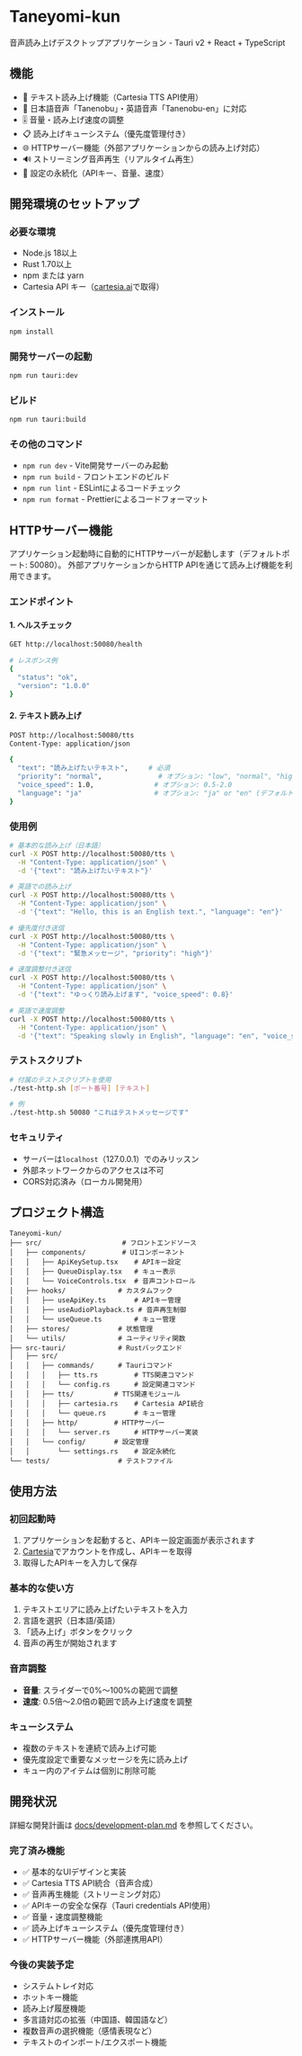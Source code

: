 # Taneyomi-kun

音声読み上げデスクトップアプリケーション - Tauri v2 + React + TypeScript

## 機能

- 📝 テキスト読み上げ機能（Cartesia TTS API使用）
- 🎯 日本語音声「Tanenobu」・英語音声「Tanenobu-en」に対応
- 🎚️ 音量・読み上げ速度の調整
- 📋 読み上げキューシステム（優先度管理付き）
- 🌐 HTTPサーバー機能（外部アプリケーションからの読み上げ対応）
- 🔊 ストリーミング音声再生（リアルタイム再生）
- 💾 設定の永続化（APIキー、音量、速度）

## 開発環境のセットアップ

### 必要な環境
- Node.js 18以上
- Rust 1.70以上
- npm または yarn
- Cartesia API キー（[cartesia.ai](https://cartesia.ai)で取得）

### インストール
```bash
npm install
```

### 開発サーバーの起動
```bash
npm run tauri:dev
```

### ビルド
```bash
npm run tauri:build
```

### その他のコマンド
- `npm run dev` - Vite開発サーバーのみ起動
- `npm run build` - フロントエンドのビルド
- `npm run lint` - ESLintによるコードチェック
- `npm run format` - Prettierによるコードフォーマット

## HTTPサーバー機能

アプリケーション起動時に自動的にHTTPサーバーが起動します（デフォルトポート: 50080）。
外部アプリケーションからHTTP APIを通じて読み上げ機能を利用できます。

### エンドポイント

#### 1. ヘルスチェック
```bash
GET http://localhost:50080/health

# レスポンス例
{
  "status": "ok",
  "version": "1.0.0"
}
```

#### 2. テキスト読み上げ
```bash
POST http://localhost:50080/tts
Content-Type: application/json

{
  "text": "読み上げたいテキスト",     # 必須
  "priority": "normal",              # オプション: "low", "normal", "high"
  "voice_speed": 1.0,               # オプション: 0.5-2.0
  "language": "ja"                  # オプション: "ja" or "en" (デフォルト "ja")
}
```

### 使用例

```bash
# 基本的な読み上げ（日本語）
curl -X POST http://localhost:50080/tts \
  -H "Content-Type: application/json" \
  -d '{"text": "読み上げたいテキスト"}'

# 英語での読み上げ
curl -X POST http://localhost:50080/tts \
  -H "Content-Type: application/json" \
  -d '{"text": "Hello, this is an English text.", "language": "en"}'

# 優先度付き送信
curl -X POST http://localhost:50080/tts \
  -H "Content-Type: application/json" \
  -d '{"text": "緊急メッセージ", "priority": "high"}'

# 速度調整付き送信
curl -X POST http://localhost:50080/tts \
  -H "Content-Type: application/json" \
  -d '{"text": "ゆっくり読み上げます", "voice_speed": 0.8}'

# 英語で速度調整
curl -X POST http://localhost:50080/tts \
  -H "Content-Type: application/json" \
  -d '{"text": "Speaking slowly in English", "language": "en", "voice_speed": 0.7}'
```

### テストスクリプト

```bash
# 付属のテストスクリプトを使用
./test-http.sh [ポート番号] [テキスト]

# 例
./test-http.sh 50080 "これはテストメッセージです"
```

### セキュリティ

- サーバーは`localhost`（127.0.0.1）でのみリッスン
- 外部ネットワークからのアクセスは不可
- CORS対応済み（ローカル開発用）

## プロジェクト構造
```
Taneyomi-kun/
├── src/                    # フロントエンドソース
│   ├── components/         # UIコンポーネント
│   │   ├── ApiKeySetup.tsx    # APIキー設定
│   │   ├── QueueDisplay.tsx   # キュー表示
│   │   └── VoiceControls.tsx  # 音声コントロール
│   ├── hooks/             # カスタムフック
│   │   ├── useApiKey.ts       # APIキー管理
│   │   ├── useAudioPlayback.ts # 音声再生制御
│   │   └── useQueue.ts        # キュー管理
│   ├── stores/            # 状態管理
│   └── utils/             # ユーティリティ関数
├── src-tauri/             # Rustバックエンド
│   ├── src/
│   │   ├── commands/      # Tauriコマンド
│   │   │   ├── tts.rs         # TTS関連コマンド
│   │   │   └── config.rs      # 設定関連コマンド
│   │   ├── tts/          # TTS関連モジュール
│   │   │   ├── cartesia.rs    # Cartesia API統合
│   │   │   └── queue.rs       # キュー管理
│   │   ├── http/         # HTTPサーバー
│   │   │   └── server.rs      # HTTPサーバー実装
│   │   └── config/       # 設定管理
│   │       └── settings.rs    # 設定永続化
└── tests/                 # テストファイル
```

## 使用方法

### 初回起動時
1. アプリケーションを起動すると、APIキー設定画面が表示されます
2. [Cartesia](https://cartesia.ai)でアカウントを作成し、APIキーを取得
3. 取得したAPIキーを入力して保存

### 基本的な使い方
1. テキストエリアに読み上げたいテキストを入力
2. 言語を選択（日本語/英語）
3. 「読み上げ」ボタンをクリック
4. 音声の再生が開始されます

### 音声調整
- **音量**: スライダーで0%〜100%の範囲で調整
- **速度**: 0.5倍〜2.0倍の範囲で読み上げ速度を調整

### キューシステム
- 複数のテキストを連続で読み上げ可能
- 優先度設定で重要なメッセージを先に読み上げ
- キュー内のアイテムは個別に削除可能

## 開発状況

詳細な開発計画は [docs/development-plan.md](docs/development-plan.md) を参照してください。

### 完了済み機能
- ✅ 基本的なUIデザインと実装
- ✅ Cartesia TTS API統合（音声合成）
- ✅ 音声再生機能（ストリーミング対応）
- ✅ APIキーの安全な保存（Tauri credentials API使用）
- ✅ 音量・速度調整機能
- ✅ 読み上げキューシステム（優先度管理付き）
- ✅ HTTPサーバー機能（外部連携用API）

### 今後の実装予定
- システムトレイ対応
- ホットキー機能
- 読み上げ履歴機能
- 多言語対応の拡張（中国語、韓国語など）
- 複数音声の選択機能（感情表現など）
- テキストのインポート/エクスポート機能
